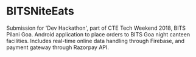 # BITSNiteEats
Submission for 'Dev Hackathon', part of CTE Tech Weekend 2018, BITS Pilani Goa. 
Android application to place orders to BITS Goa night canteen facilities. 
Includes real-time online data handling through Firebase, and payment gateway through Razorpay API. 
